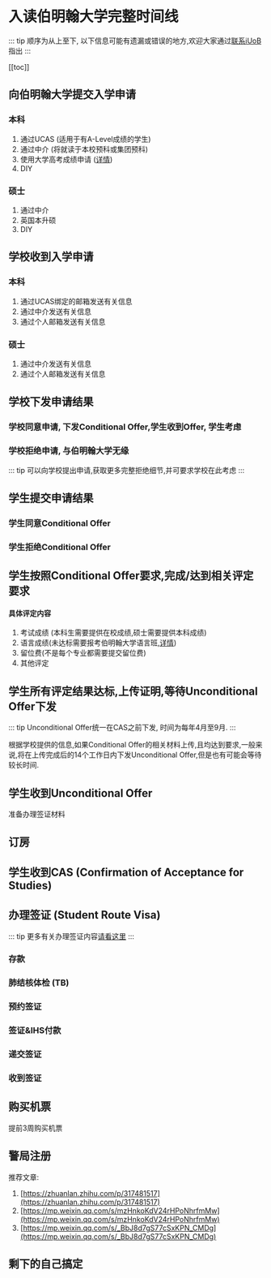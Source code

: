 # 入读伯明翰大学完整时间线

::: tip
顺序为从上至下, 以下信息可能有遗漏或错误的地方,欢迎大家通过[联系iUoB](../../../contacts/)指出
:::

[[toc]]

## 向伯明翰大学提交入学申请

### 本科
1. 通过UCAS (适用于有A-Level成绩的学生)
2. 通过中介 (将就读于本校预科或集团预科)
3. 使用大学高考成绩申请 ([详情](https://www.birmingham.ac.uk/international/students/country/china/gaokao.aspx))
4. DIY

### 硕士
1. 通过中介
2. 英国本升硕
3. DIY

## 学校收到入学申请

### 本科
1. 通过UCAS绑定的邮箱发送有关信息
2. 通过中介发送有关信息
3. 通过个人邮箱发送有关信息

### 硕士
1. 通过中介发送有关信息
2. 通过个人邮箱发送有关信息

## 学校下发申请结果

### 学校同意申请, 下发Conditional Offer,学生收到Offer, 学生考虑

### 学校拒绝申请, 与伯明翰大学无缘

::: tip
可以向学校提出申请,获取更多完整拒绝细节,并可要求学校在此考虑
:::

## 学生提交申请结果

### 学生同意Conditional Offer

### 学生拒绝Conditional Offer

## 学生按照Conditional Offer要求,完成/达到相关评定要求

#### 具体评定内容
1. 考试成绩 (本科生需要提供在校成绩,硕士需要提供本科成绩)
2. 语言成绩(未达标需要报考伯明翰大学语言班,[详情](https://www.birmingham.ac.uk/International/bia/presessional/index.aspx))
3. 留位费(不是每个专业都需要提交留位费)
4. 其他评定

## 学生所有评定结果达标,上传证明,等待Unconditional Offer下发

::: tip
Unconditional Offer统一在CAS之前下发, 时间为每年4月至9月.
:::

根据学校提供的信息,如果Conditional Offer的相关材料上传,且均达到要求,一般来说,将在上传完成后的14个工作日内下发Unconditional Offer,但是也有可能会等待较长时间.

## 学生收到Unconditional Offer

准备办理签证材料

## 订房

## 学生收到CAS (Confirmation of Acceptance for Studies)

## 办理签证 (Student Route Visa)

::: tip 
更多有关办理签证内容[请看这里](../visa/)
:::

### 存款

### 肺结核体检 (TB)

### 预约签证

### 签证&IHS付款

### 递交签证

### 收到签证

## 购买机票

提前3周购买机票

## 警局注册

推荐文章:
1. [https://zhuanlan.zhihu.com/p/317481517](https://zhuanlan.zhihu.com/p/317481517)
2. [https://mp.weixin.qq.com/s/mzHnkoKdV24rHPoNhrfmMw](https://mp.weixin.qq.com/s/mzHnkoKdV24rHPoNhrfmMw)
3. [https://mp.weixin.qq.com/s/_BbJ8d7gS77cSxKPN_CMDg](https://mp.weixin.qq.com/s/_BbJ8d7gS77cSxKPN_CMDg)

## 剩下的自己搞定